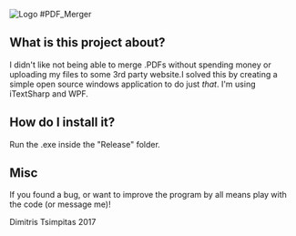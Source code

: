  ![Logo](https://github.com/TsimpDim/PDF_Merger/blob/master/PDF_Merger/Resources/PDF_Merger_Icon.ico?raw=true)
#PDF_Merger

## What is this project about?

I didn't like not being able to merge .PDFs without spending money or uploading my files to some 3rd party website.I solved this by creating a simple open source windows application to do just *that*. I'm using iTextSharp and WPF.

## How do I install it?

Run the .exe inside the "Release" folder.

## Misc

If you found a bug, or want to improve the program by all means play with the code (or message me)!

Dimitris Tsimpitas 2017
